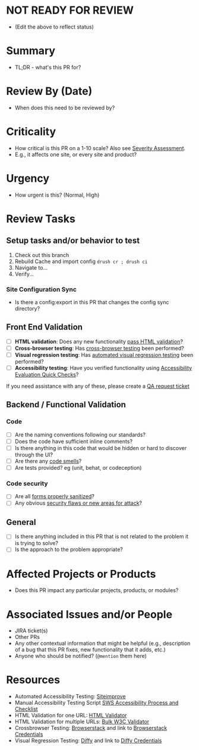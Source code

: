 # NOT READY FOR REVIEW
- (Edit the above to reflect status)

# Summary
- TL;DR - what's this PR for?

# Review By (Date)
- When does this need to be reviewed by?

# Criticality
- How critical is this PR on a 1-10 scale? Also see [Severity Assessment](https://stanfordits.atlassian.net/browse/D8CORE-1705).
- E.g., it affects one site, or every site and product?

# Urgency
- How urgent is this? (Normal, High)

# Review Tasks

## Setup tasks and/or behavior to test

1. Check out this branch
2. Rebuild Cache and import config `drush cr ; drush ci`
3. Navigate to...
4. Verify...

### Site Configuration Sync

- Is there a config:export in this PR that changes the config sync directory?

## Front End Validation
- [ ] **HTML validation**: Does any new functionality [pass HTML validation](https://validator.w3.org/nu/)? 
- [ ] **Cross-browser testing**: Has [cross-browser testing](https://sws-devguide.stanford.edu/front-end/testing/cross-browser-testing) been performed?
- [ ] **Visual regression testing**: Has [automated visual regression testing](https://sws-devguide.stanford.edu//front-end/testing/automated-visual-regression-testing) been performed?
- [ ] **Accessibility testing**: Have you verified functionality using [Accessibility Evaluation Quick Checks](https://docs.google.com/document/d/1P3DcZzQ7UuHASNbBhuzoFq_bz4tNglajHYNpgvRBBTY/edit)?

If you need assistance with any of these, please create a [QA request ticket](https://github.com/SU-SWS/template_warehouse/blob/master/jira_templates/QA_request_template.txt)

## Backend / Functional Validation
### Code
- [ ] Are the naming conventions following our standards?
- [ ] Does the code have sufficient inline comments?
- [ ] Is there anything in this code that would be hidden or hard to discover through the UI?
- [ ] Are there any [code smells](https://blog.codinghorror.com/code-smells/)?
- [ ] Are tests provided? eg (unit, behat, or codeception)

### Code security
- [ ] Are all [forms properly sanitized](https://www.drupal.org/docs/8/security/drupal-8-sanitizing-output)?
- [ ] Any obvious [security flaws or new areas for attack](https://www.drupal.org/docs/8/security)?

## General
- [ ] Is there anything included in this PR that is not related to the problem it is trying to solve?
- [ ] Is the approach to the problem appropriate?

# Affected Projects or Products
- Does this PR impact any particular projects, products, or modules?

# Associated Issues and/or People
- JIRA ticket(s)
- Other PRs
- Any other contextual information that might be helpful (e.g., description of a bug that this PR fixes, new functionality that it adds, etc.)
- Anyone who should be notified? (`@mention` them here)

# Resources
- Automated Accessibility Testing: [Siteimprove](https://siteimprove.stanford.edu/)
- Manual Accessibility Testing Script [SWS Accessibility Process and Checklist](https://docs.google.com/document/d/1ZXJ9RIUNXsS674ow9j3qJ2g1OAkCjmqMXl0Gs8XHEPQ/edit?usp=sharing)
- HTML Validation for one URL: [HTML Validator](https://validator.w3.org/)
- HTML Validation for multiple URLs: [Bulk W3C Validator](https://www.bulkseotools.com/bulk-w3c-validator.php)
- Crossbrowser Testing: [Browserstack](https://live.browserstack.com/dashboard) and link to [Browserstack Credentials](https://asconfluence.stanford.edu/confluence/display/SWS/External+Account+Credentials)
- Visual Regression Testing: [Diffy](https://diffy.website) and link to [Diffy Credentials](https://asconfluence.stanford.edu/confluence/display/SWS/External+Account+Credentials)
